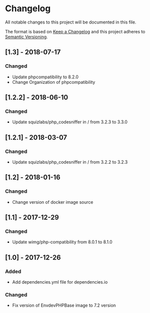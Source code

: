 # Changelog

All notable changes to this project will be documented in this file.

The format is based on [Keep a Changelog](http://keepachangelog.com/en/1.0.0/)
and this project adheres to [Semantic Versioning](http://semver.org/spec/v2.0.0.html).

## [1.3] - 2018-07-17

### Changed

- Update phpcompatibility to 8.2.0
- Change Organization of phpcompatibility

## [1.2.2] - 2018-06-10

### Changed

- Update squizlabs/php_codesniffer in / from 3.2.3 to 3.3.0

## [1.2.1] - 2018-03-07

### Changed

- Update squizlabs/php_codesniffer in / from 3.2.2 to 3.2.3

## [1.2] - 2018-01-16

### Changed

- Change version of docker image source

## [1.1] - 2017-12-29

### Changed

- Update wimg/php-compatibility from 8.0.1 to 8.1.0

## [1.0] - 2017-12-26

### Added

- Add dependencies.yml file for dependencies.io

### Changed

- Fix version of EnvdevPHPBase image to 7.2 version
